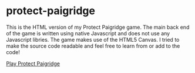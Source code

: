 protect-paigridge
=================

This is the HTML version of my Protect Paigridge game. The main back end of the game is written using native Javascript and does not use any Javascript libries. The game makes use of the HTML5 Canvas. I tried to make the source code readable and feel free to learn from or add to the code!

[Play Protect Paigridge](http://andrewmilson.com/protect-paigridge/)
